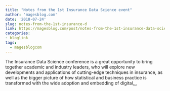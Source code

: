 ```yaml
---
title: "Notes from the 1st Insurance Data Science event"
author: 'magesblog.com'
date: '2018-07-24'
slug: notes-from-the-1st-insurance-d
link: https://magesblog.com/post/notes-from-the-1st-insurance-data-science-event/
categories:
- bloglink
tags:
  - magesblogcom
---
```


The Insurance Data Science conference is a great opportunity to bring together academic and industry leaders, who will explore new developments and applications of cutting-edge techniques in insurance, as well as the bigger picture of how statistical and business practice is transformed with the wide adoption and embedding of digital[... <i class="fas fa-external-link-alt"></i>](https://magesblog.com/post/notes-from-the-1st-insurance-data-science-event/)

